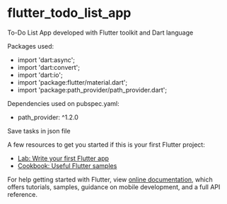 # flutter_todo_list_app
To-Do List App developed with Flutter toolkit and Dart language

Packages used:
- import 'dart:async';
- import 'dart:convert';
- import 'dart:io';
- import 'package:flutter/material.dart';
- import 'package:path_provider/path_provider.dart';

Dependencies used on pubspec.yaml:
- path_provider: ^1.2.0

Save tasks in json file

A few resources to get you started if this is your first Flutter project:

- [Lab: Write your first Flutter app](https://flutter.dev/docs/get-started/codelab)
- [Cookbook: Useful Flutter samples](https://flutter.dev/docs/cookbook)

For help getting started with Flutter, view
[online documentation](https://flutter.dev/docs), which offers tutorials,
samples, guidance on mobile development, and a full API reference.

